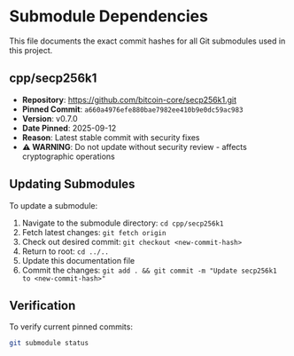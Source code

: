 # Submodule Dependencies

This file documents the exact commit hashes for all Git submodules used in this project.

## cpp/secp256k1

- **Repository**: https://github.com/bitcoin-core/secp256k1.git
- **Pinned Commit**: `a660a4976efe880bae7982ee410b9e0dc59ac983`
- **Version**: v0.7.0
- **Date Pinned**: 2025-09-12
- **Reason**: Latest stable commit with security fixes
- **⚠️ WARNING**: Do not update without security review - affects cryptographic operations

## Updating Submodules

To update a submodule:

1. Navigate to the submodule directory: `cd cpp/secp256k1`
2. Fetch latest changes: `git fetch origin`
3. Check out desired commit: `git checkout <new-commit-hash>`
4. Return to root: `cd ../..`
5. Update this documentation file
6. Commit the changes: `git add . && git commit -m "Update secp256k1 to <new-commit-hash>"`

## Verification

To verify current pinned commits:

```bash
git submodule status
```
